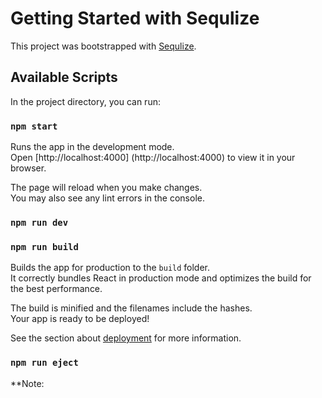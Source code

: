 # Getting Started with Sequlize

This project was bootstrapped with [Sequlize](#Sequlize).

## Available Scripts

In the project directory, you can run:

### `npm start`

Runs the app in the development mode.\
Open [http://localhost:4000]  (http://localhost:4000) to view it in your browser.

The page will reload when you make changes.\
You may also see any lint errors in the console.

### `npm run dev`

### `npm run build`

Builds the app for production to the `build` folder.\
It correctly bundles React in production mode and optimizes the build for the best performance.

The build is minified and the filenames include the hashes.\
Your app is ready to be deployed!

See the section about [deployment]() for more information.

### `npm run eject`

**Note: 



